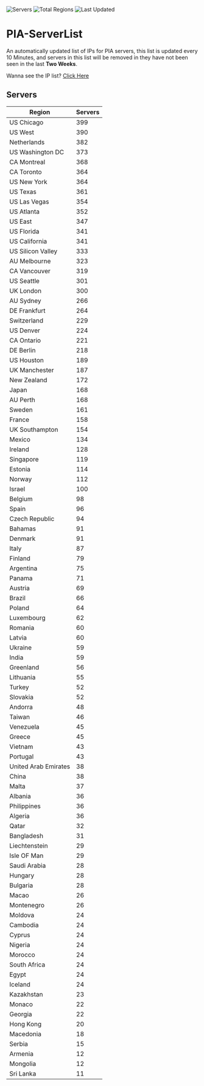 ![Servers](https://img.shields.io/badge/Servers-12,389-darkgreen)
![Total Regions](https://img.shields.io/badge/Total_Regions-97-darkgreen)
![Last Updated](https://img.shields.io/badge/Last_Updated-December_16_2024_05:01_EST-darkgreen)

# PIA-ServerList
An automatically updated list of IPs for PIA servers, this list is updated every 10 Minutes, and servers in this list will be removed in they have not been seen in the last **Two Weeks**.

Wanna see the IP list? [Click Here](./servers.json)

## Servers
| Region               | Servers |
|----------------------|---------|
| US Chicago | 399 |
| US West | 390 |
| Netherlands | 382 |
| US Washington DC | 373 |
| CA Montreal | 368 |
| CA Toronto | 364 |
| US New York | 364 |
| US Texas | 361 |
| US Las Vegas | 354 |
| US Atlanta | 352 |
| US East | 347 |
| US Florida | 341 |
| US California | 341 |
| US Silicon Valley | 333 |
| AU Melbourne | 323 |
| CA Vancouver | 319 |
| US Seattle | 301 |
| UK London | 300 |
| AU Sydney | 266 |
| DE Frankfurt | 264 |
| Switzerland | 229 |
| US Denver | 224 |
| CA Ontario | 221 |
| DE Berlin | 218 |
| US Houston | 189 |
| UK Manchester | 187 |
| New Zealand | 172 |
| Japan | 168 |
| AU Perth | 168 |
| Sweden | 161 |
| France | 158 |
| UK Southampton | 154 |
| Mexico | 134 |
| Ireland | 128 |
| Singapore | 119 |
| Estonia | 114 |
| Norway | 112 |
| Israel | 100 |
| Belgium | 98 |
| Spain | 96 |
| Czech Republic | 94 |
| Bahamas | 91 |
| Denmark | 91 |
| Italy | 87 |
| Finland | 79 |
| Argentina | 75 |
| Panama | 71 |
| Austria | 69 |
| Brazil | 66 |
| Poland | 64 |
| Luxembourg | 62 |
| Romania | 60 |
| Latvia | 60 |
| Ukraine | 59 |
| India | 59 |
| Greenland | 56 |
| Lithuania | 55 |
| Turkey | 52 |
| Slovakia | 52 |
| Andorra | 48 |
| Taiwan | 46 |
| Venezuela | 45 |
| Greece | 45 |
| Vietnam | 43 |
| Portugal | 43 |
| United Arab Emirates | 38 |
| China | 38 |
| Malta | 37 |
| Albania | 36 |
| Philippines | 36 |
| Algeria | 36 |
| Qatar | 32 |
| Bangladesh | 31 |
| Liechtenstein | 29 |
| Isle OF Man | 29 |
| Saudi Arabia | 28 |
| Hungary | 28 |
| Bulgaria | 28 |
| Macao | 26 |
| Montenegro | 26 |
| Moldova | 24 |
| Cambodia | 24 |
| Cyprus | 24 |
| Nigeria | 24 |
| Morocco | 24 |
| South Africa | 24 |
| Egypt | 24 |
| Iceland | 24 |
| Kazakhstan | 23 |
| Monaco | 22 |
| Georgia | 22 |
| Hong Kong | 20 |
| Macedonia | 18 |
| Serbia | 15 |
| Armenia | 12 |
| Mongolia | 12 |
| Sri Lanka | 11 |